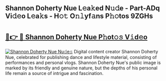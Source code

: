 ## Shannon Doherty Nue L𝚎a𝚔ed N𝚞𝚍e - Part-ADq Vi𝚍𝚎o L𝚎a𝚔s - H𝚘𝚝 O𝚗𝚕yf𝚊ns P𝚑𝚘tos 9ZGHs

# <h2><a href="http://kf24f8.oniu.top/?m=Shannon+Doherty+Nue">🔗👉 🔴 Shannon Doherty Nue P𝚑ot𝚘𝚜 V𝚒d𝚎o</a></h2>

[![Shannon Doherty Nue Nu𝚍e𝚜](https://i.imgur.com/0qMVB7G.gif)](http://kf24f8.oniu.top/?m=Shannon+Doherty+Nue)
Digital content creator Shannon Doherty Nue, celebrated for publishing dance and lifestyle material, consisting of performances and personal vlogs. Shannon Doherty Nue's public image is marked by its friendly and genuine nature, but the depths of his personal life remain a source of intrigue and fascination.  
